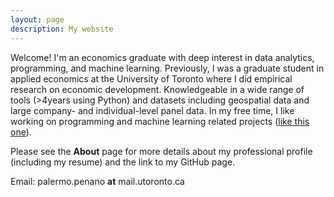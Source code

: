 ```yaml
---
layout: page
description: My website
---
```


<!-- <img height="120" width="120" style="padding:1px; border: 5px solid #E2E2E2; border-radius:8px; margin-right: 20px" align="left" src="images/profile_pic_cropped.jpeg"> -->
Welcome! I'm an economics graduate with deep interest in data analytics, programming, and machine learning. Previously, I was a graduate student in applied economics at the University of Toronto where I did empirical research on economic development. Knowledgeable in a wide range of tools (>4years using Python) and datasets
including geospatial data and large company- and individual-level panel data. In my free time, I like working on programming and machine learning related projects ([like this one](http://pspenano.pythonanywhere.com/)).

Please see the __About__ page for more details about my professional profile (including my resume) and the link to my GitHub page.


Email: palermo.penano **at** mail.utoronto.ca <br/>



<!-- Last update: November 2016 -->

[1]: https://en.wikipedia.org/wiki/Geographic_information_system